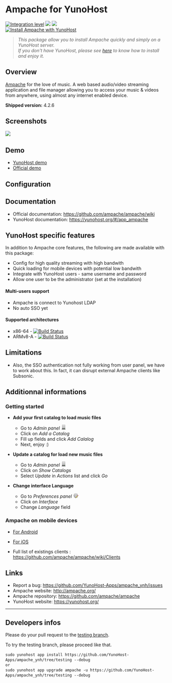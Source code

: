 # Ampache for YunoHost

[![Integration level](https://dash.yunohost.org/integration/ampache.svg)](https://dash.yunohost.org/appci/app/ampache) ![](https://ci-apps.yunohost.org/ci/badges/ampache.status.svg) ![](https://ci-apps.yunohost.org/ci/badges/ampache.maintain.svg)  
[![Install Ampache with YunoHost](https://install-app.yunohost.org/install-with-yunohost.svg)](https://install-app.yunohost.org/?app=ampache)

> *This package allow you to install Ampache quickly and simply on a YunoHost server.  
If you don't have YunoHost, please see [here](https://yunohost.org/#/install) to know how to install and enjoy it.*

## Overview
[Ampache](http://ampache.org) for the love of music. A web based audio/video streaming application and file manager allowing you to access your music & videos from anywhere, using almost any internet enabled device.

**Shipped version:** 4.2.6

## Screenshots

![](http://ampache.org/img/previews/visualizer.jpg)

## Demo

* [YunoHost demo](https://demo.yunohost.org/ampache/)
* [Official demo](http://ampache.org/demo.html)

## Configuration

## Documentation

 * Official documentation: https://github.com/ampache/ampache/wiki
 * YunoHost documentation: https://yunohost.org/#/app_ampache

## YunoHost specific features

In addition to Ampache core features, the following are made available with
this package:

 * Config for high quality streaming with high bandwith
 * Quick loading for mobile devices with potential low bandwith
 * Integrate with YunoHost users - same username and password
 * Allow one user to be the administrator (set at the installation)

#### Multi-users support

 * Ampache is connect to Yunohost LDAP
 * No auto SSO yet

#### Supported architectures

* x86-64 - [![Build Status](https://ci-apps.yunohost.org/ci/logs/ampache%20%28Apps%29.svg)](https://ci-apps.yunohost.org/ci/apps/ampache/)
* ARMv8-A - [![Build Status](https://ci-apps-arm.yunohost.org/ci/logs/ampache%20%28Apps%29.svg)](https://ci-apps-arm.yunohost.org/ci/apps/ampache/)

## Limitations

* Also, the SSO authentication not fully working from user panel, we have to work about this. In fact, it can disrupt external Ampache clients like Subsonic.

## Additionnal informations

### Getting started

 * **Add your first catalog to load music files**
   * Go to *Admin panel* ![](https://raw.githubusercontent.com/ampache/ampache/develop/themes/reborn/images/icons/icon_admin.png)
   * Click on *Add a Catalog*
   * Fill up fields and click *Add Calalog*
   * Next, enjoy :)

 * **Update a catalog for load new music files**
   * Go to *Admin panel* ![](https://raw.githubusercontent.com/ampache/ampache/develop/themes/reborn/images/icons/icon_admin.png)
   * Click on *Show Catalogs*
   * Select *Update* in *Actions* list and click *Go*

 * **Change interface Language**
   * Go to *Preferences panel* ![](https://raw.githubusercontent.com/ampache/ampache/develop/themes/reborn/images/icons/icon_edit.png)
   * Click on *Interface*
   * Change *Language* field

### Ampache on mobile devices

 * [For Android](https://play.google.com/store/apps/details?id=com.antoniotari.reactiveampacheapp)
 * [For iOS](http://iampache.com/)

 * Full list of existings clients : https://github.com/ampache/ampache/wiki/Clients

## Links

 * Report a bug: https://github.com/YunoHost-Apps/ampache_ynh/issues
 * Ampache website: http://ampache.org/
 * Ampache repository: https://github.com/ampache/ampache
 * YunoHost website: https://yunohost.org/

---

## Developers infos

Please do your pull request to the [testing branch](https://github.com/YunoHost-Apps/ampache_ynh/tree/testing).

To try the testing branch, please proceed like that.
```
sudo yunohost app install https://github.com/YunoHost-Apps/ampache_ynh/tree/testing --debug
or
sudo yunohost app upgrade ampache -u https://github.com/YunoHost-Apps/ampache_ynh/tree/testing --debug
```
